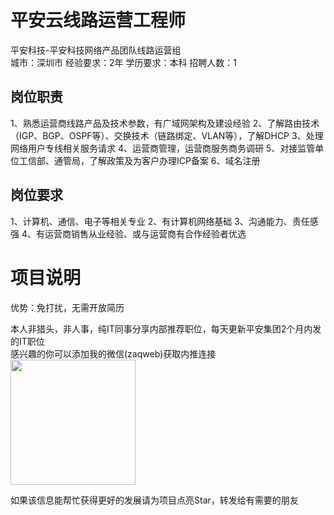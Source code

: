 # 平安云线路运营工程师
平安科技-平安科技网络产品团队线路运营组  
城市：深圳市 经验要求：2年 学历要求：本科  招聘人数：1

## 岗位职责
1、熟悉运营商线路产品及技术参数，有广域网架构及建设经验
 2、了解路由技术（IGP、BGP、OSPF等）、交换技术（链路绑定、VLAN等），了解DHCP
 3、处理网络用户专线相关服务请求
 4、运营商管理，运营商服务商务调研
 5、对接监管单位工信部、通管局，了解政策及为客户办理ICP备案
 6、域名注册

## 岗位要求
1、计算机、通信、电子等相关专业
 2、有计算机网络基础
 3、沟通能力、责任感强
 4、有运营商销售从业经验、或与运营商有合作经验者优选

# 项目说明

优势：免打扰，无需开放简历

本人非猎头，非人事，纯IT同事分享内部推荐职位，每天更新平安集团2个月内发的IT职位  
感兴趣的你可以添加我的微信(zaqweb)获取内推连接  
<img src="https://github.com/zaqweb/PA-IT-JOBS/blob/master/WechatICode.jpeg"  height="200" width="200">

如果该信息能帮忙获得更好的发展请为项目点亮Star，转发给有需要的朋友




